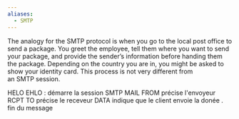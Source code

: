 ```yaml
---
aliases:
  - SMTP
---
```

The analogy for the SMTP protocol is when you go to the local post office to send a package. You greet the employee, tell them where you want to send your package, and provide the sender’s information before handing them the package. Depending on the country you are in, you might be asked to show your identity card. This process is not very different from an SMTP session.

HELO EHLO : démarre la session SMTP
MAIL FROM précise l'envoyeur
RCPT TO précise le receveur 
DATA indique que le client envoie la donée
. fin du message
